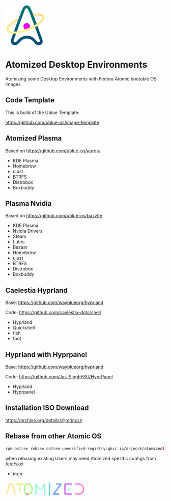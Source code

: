![Logo](Data/atomized/usr/share/atomized/Logo.png)

# Atomized Desktop Environments

Atomizing some Desktop Environments with Fedora Atomic bootable OS Images

## Code Template

This is build of the Ublue Template:

https://github.com/ublue-os/image-template

## Atomized Plasma

Based on https://github.com/ublue-os/aurora

- KDE Plasma
- Homebrew
- ujust
- BTRFS
- Distrobox
- Boxbuddy

## Plasma Nvidia

Based on https://github.com/ublue-os/bazzite

- KDE Plasma
- Nvidia Drivers
- Steam
- Lutris
- Bazaar
- Homebrew
- ujust
- BTRFS
- Distrobox
- Boxbuddy

## Caelestia Hyprland

Base: https://github.com/wayblueorg/hyprland

Code: https://github.com/caelestia-dots/shell

- Hyprland
- Quickshell
- fish
- foot

## Hyprland with Hyprpanel

Base: https://github.com/wayblueorg/hyprland

Code: https://github.com/Jas-SinghFSU/HyprPanel

- Hyprland
- Hyprpanel

## Installation ISO Download

https://archive.org/details/@mrjncsk

## Rebase from other Atomic OS

```bash
rpm-ostree rebase ostree-unverified-registry:ghcr.io/mrjncsk/atomized(-desktop)(-nvidia)
```

when rebasing existing Users may need Atomized spezific configs from /etc/skel

- mrjn

![Title](Data/atomized/usr/share/atomized/Title.png)
